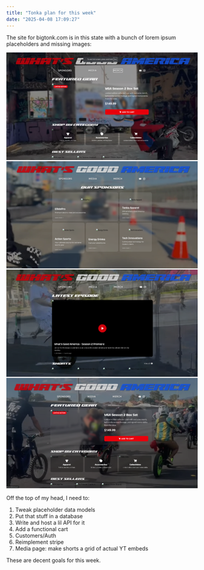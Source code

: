```yaml
---
title: "Tonka plan for this week"
date: "2025-04-08 17:09:27"
---
```


The site for bigtonk.com is in this state with a bunch of lorem ipsum placeholders and missing images:

<img alt="bigtonk wip" src="../images/bigtonkwip-home.png" width=800 />
<img alt="bigtonk wip" src="../images/bigtonkwip-sponsors.png" width=800 />
<img alt="bigtonk wip" src="../images/bigtonkwip-media.png" width=800 />
<img alt="bigtonk wip" src="../images/bigtonkwip-merch.png" width=800 />

Off the top of my head, I need to:

1. Tweak placeholder data models
2. Put that stuff in a database
3. Write and host a lil API for it
4. Add a functional cart
5. Customers/Auth
6. Reimplement stripe
7. Media page: make shorts a grid of actual YT embeds

These are decent goals for this week.
